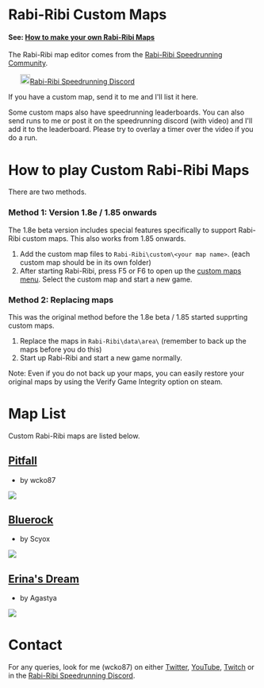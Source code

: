 # Rabi-Ribi Custom Maps

#### See: [How to make your own Rabi-Ribi Maps](https://wcko87.github.io/rabiribi-map-editing/)

The Rabi-Ribi map editor comes from the [Rabi-Ribi Speedrunning Community](http://www.speedrun.com/rabiribi).

&nbsp;&nbsp;&nbsp;&nbsp;&nbsp;&nbsp;<a href="https://discord.gg/dDfpNAr"><img src="https://discordapp.com/assets/f8389ca1a741a115313bede9ac02e2c0.svg" height="20" />Rabi-Ribi Speedrunning Discord</a>

If you have a custom map, send it to me and I'll list it here.

Some custom maps also have speedrunning leaderboards. You can also send runs to me or post it on the speedrunning discord (with video) and I'll add it to the leaderboard. Please try to overlay a timer over the video if you do a run.

# How to play Custom Rabi-Ribi Maps

There are two methods.
### Method 1: Version 1.8e / 1.85 onwards
The 1.8e beta version includes special features specifically to support Rabi-Ribi custom maps. This also works from 1.85 onwards.
1. Add the custom map files to `Rabi-Ribi\custom\<your map name>`. (each custom map should be in its own folder)
2. After starting Rabi-Ribi, press F5 or F6 to open up the [custom maps menu](https://user-images.githubusercontent.com/27341392/30108930-ee520480-9336-11e7-9a82-bf40ca1ae89e.png). Select the custom map and start a new game. 

### Method 2: Replacing maps
This was the original method before the 1.8e beta / 1.85 started supprting custom maps.
1. Replace the maps in `Rabi-Ribi\data\area\` (remember to back up the maps before you do this)
2. Start up Rabi-Ribi and start a new game normally.

Note: Even if you do not back up your maps, you can easily restore your original maps by using the Verify Game Integrity option on steam.

# Map List

Custom Rabi-Ribi maps are listed below.

## [Pitfall](maps/pitfall/)

* by wcko87

![](https://user-images.githubusercontent.com/27341392/29963766-97ab1f86-8f3a-11e7-91ff-0eb0b6d52b8e.png)

## [Bluerock](maps/bluerock/)

* by Scyox

![](https://user-images.githubusercontent.com/27341392/30407139-1389ecc0-9929-11e7-8341-56481ea88a93.jpg)

## [Erina's Dream](maps/erinas_dream/)

* by Agastya

![](https://user-images.githubusercontent.com/27341392/30551643-afe6f444-9ccd-11e7-8017-9c9a279cdf1b.jpg)


# Contact

For any queries, look for me (wcko87) on either [Twitter](https://twitter.com/wcko87), [YouTube](https://www.youtube.com/user/wcko87), [Twitch](https://www.twitch.tv/wcko87) or in the [Rabi-Ribi Speedrunning Discord](https://discord.gg/dDfpNAr).
